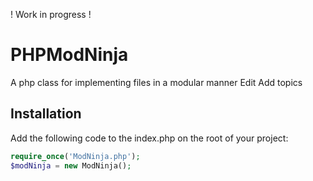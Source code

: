 ! Work in progress !


# PHPModNinja

A php class for implementing files in a modular manner Edit
Add topics


## Installation
Add the following code to the index.php on the root of your project:
```php
require_once('ModNinja.php');
$modNinja = new ModNinja();
```